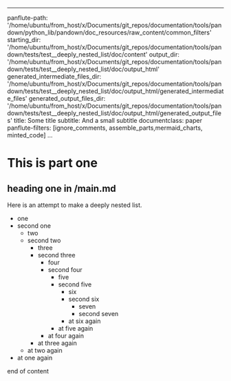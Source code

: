 
---
panflute-path: '/home/ubuntu/from_host/x/Documents/git_repos/documentation/tools/pandown/python_lib/pandown/doc_resources/raw_content/common_filters'
starting_dir: '/home/ubuntu/from_host/x/Documents/git_repos/documentation/tools/pandown/tests/test__deeply_nested_list/doc/content'
output_dir: '/home/ubuntu/from_host/x/Documents/git_repos/documentation/tools/pandown/tests/test__deeply_nested_list/doc/output_html'
generated_intermediate_files_dir: '/home/ubuntu/from_host/x/Documents/git_repos/documentation/tools/pandown/tests/test__deeply_nested_list/doc/output_html/generated_intermediate_files'
generated_output_files_dir: '/home/ubuntu/from_host/x/Documents/git_repos/documentation/tools/pandown/tests/test__deeply_nested_list/doc/output_html/generated_output_files'
title: Some title
subtitle: And a small subtitle
documentclass: paper
panflute-filters: [ignore_comments, assemble_parts,mermaid_charts, minted_code]
...

# This is part one

## heading one in /main.md


Here is an attempt to make a deeply nested list.

- one
- second one
	- two
	- second two
		- three
		- second three
			- four
			- second four
				- five
				- second five
					- six
					- second six
						- seven
						- second seven
					- at six again
				- at five again
			- at four again
		- at three again
	- at two again
- at one again

end of content